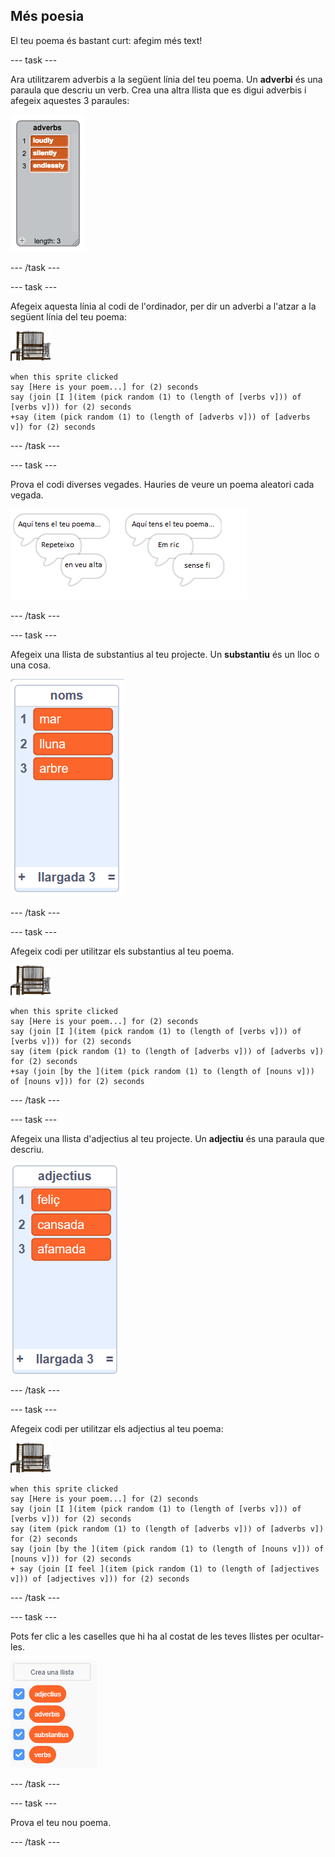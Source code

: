 ## Més poesia

El teu poema és bastant curt: afegim més text!

\--- task \---

Ara utilitzarem adverbis a la següent línia del teu poema. Un **adverbi** és una paraula que descriu un verb. Crea una altra llista que es digui adverbis i afegeix aquestes 3 paraules:

![list with the words loudly, silently, endlessly](images/poetry-adverbs.png)

\--- /task \---

\--- task \---

Afegeix aquesta línia al codi de l'ordinador, per dir un adverbi a l'atzar a la següent línia del teu poema:

![personatge de l'ordinador](images/computer-sprite.png)

```blocks3
when this sprite clicked
say [Here is your poem...] for (2) seconds
say (join [I ](item (pick random (1) to (length of [verbs v])) of [verbs v])) for (2) seconds
+say (item (pick random (1) to (length of [adverbs v])) of [adverbs v]) for (2) seconds
```

\--- /task \---

\--- task \---

Prova el codi diverses vegades. Hauries de veure un poema aleatori cada vegada.

![bombolles parlants amb adverbis a l'atzar](images/poetry-adverb-test.png)

\--- /task \---

\--- task \---

Afegeix una llista de substantius al teu projecte. Un **substantiu** és un lloc o una cosa.

![una llista de substantius amb les paraules mar, lluna, arbre](images/poetry-nouns.png)

\--- /task \---

\--- task \---

Afegeix codi per utilitzar els substantius al teu poema.

![personatge de l'ordinador](images/computer-sprite.png)

```blocks3
when this sprite clicked
say [Here is your poem...] for (2) seconds
say (join [I ](item (pick random (1) to (length of [verbs v])) of [verbs v])) for (2) seconds
say (item (pick random (1) to (length of [adverbs v])) of [adverbs v]) for (2) seconds
+say (join [by the ](item (pick random (1) to (length of [nouns v])) of [nouns v])) for (2) seconds
```

\--- /task \---

\--- task \---

Afegeix una llista d'adjectius al teu projecte. Un **adjectiu** és una paraula que descriu.

![una llista d'adjectius amb les paraules feliç, cansada, famolenca](images/poetry-adjectives.png)

\--- /task \---

\--- task \---

Afegeix codi per utilitzar els adjectius al teu poema:

![personatge de l'ordinador](images/computer-sprite.png)

```blocks3
when this sprite clicked
say [Here is your poem...] for (2) seconds
say (join [I ](item (pick random (1) to (length of [verbs v])) of [verbs v])) for (2) seconds
say (item (pick random (1) to (length of [adverbs v])) of [adverbs v]) for (2) seconds
say (join [by the ](item (pick random (1) to (length of [nouns v])) of [nouns v])) for (2) seconds
+ say (join [I feel ](item (pick random (1) to (length of [adjectives v])) of [adjectives v])) for (2) seconds
```

\--- /task \---

\--- task \---

Pots fer clic a les caselles que hi ha al costat de les teves llistes per ocultar-les.

![llista de variables amb les caselles de selecció seleccionades](images/poetry-lists-tick.png)

\--- /task \---

\--- task \---

Prova el teu nou poema.

\--- /task \---